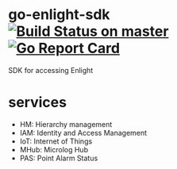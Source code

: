 # go-enlight-sdk [![Build Status on master](https://travis-ci.org/SKF/go-enlight-sdk.svg?branch=master)](https://travis-ci.org/SKF/go-enlight-sdk) [![Go Report Card](https://goreportcard.com/badge/github.com/SKF/go-enlight-sdk)](https://goreportcard.com/report/github.com/SKF/go-enlight-sdk)
SDK for accessing Enlight

# services
- HM: Hierarchy management
- IAM: Identity and Access Management
- IoT: Internet of Things
- MHub: Microlog Hub
- PAS: Point Alarm Status
